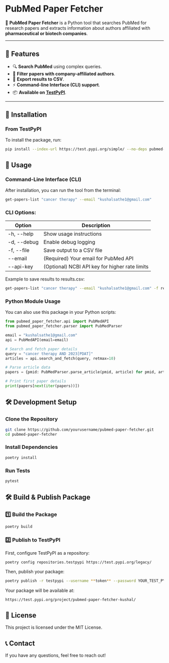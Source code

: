# PubMed Paper Fetcher
🚀 **PubMed Paper Fetcher** is a Python tool that searches PubMed for research papers and extracts information about authors affiliated with **pharmaceutical or biotech companies**.

---

## 📌 Features
- 🔍 **Search PubMed** using complex queries.
- 🏢 **Filter papers with company-affiliated authors**.
- 📄 **Export results to CSV**.
- ⚡ **Command-line Interface (CLI) support**.
- 📦 **Available on [TestPyPI](https://test.pypi.org/project/pubmed-paper-fetcher-kushal/)**.

---

## 🔧 Installation
### **From TestPyPI**
To install the package, run:
```sh
pip install --index-url https://test.pypi.org/simple/ --no-deps pubmed-paper-fetcher-kushal
```

## 🚀 Usage

### Command-Line Interface (CLI)
After installation, you can run the tool from the terminal:
```sh
get-papers-list "cancer therapy" --email "kushalsathe1@gmail.com"
```

### CLI Options:
| Option | Description |
|--------|-------------|
| -h, --help | Show usage instructions |
| -d, --debug | Enable debug logging |
| -f, --file | Save output to a CSV file |
| --email | (Required) Your email for PubMed API |
| --api-key | (Optional) NCBI API key for higher rate limits |

Example to save results to results.csv:
```sh
get-papers-list "cancer therapy" --email "kushalsathe1@gmail.com" -f results.csv
```

### Python Module Usage
You can also use this package in your Python scripts:
```python
from pubmed_paper_fetcher.api import PubMedAPI
from pubmed_paper_fetcher.parser import PubMedParser

email = "kushalsathe1@gmail.com"
api = PubMedAPI(email=email)

# Search and fetch paper details
query = "cancer therapy AND 2023[PDAT]"
articles = api.search_and_fetch(query, retmax=10)

# Parse article data
papers = {pmid: PubMedParser.parse_article(pmid, article) for pmid, article in articles.items()}

# Print first paper details
print(papers[next(iter(papers))])
```

## 🛠 Development Setup

### Clone the Repository
```sh
git clone https://github.com/yourusername/pubmed-paper-fetcher.git
cd pubmed-paper-fetcher
```

### Install Dependencies
```sh
poetry install
```

### Run Tests
```sh
pytest
```

## 🛠 Build & Publish Package

### 1️⃣ Build the Package
```sh
poetry build
```

### 2️⃣ Publish to TestPyPI
First, configure TestPyPI as a repository:
```sh
poetry config repositories.testpypi https://test.pypi.org/legacy/
```

Then, publish your package:
```sh
poetry publish -r testpypi --username **token** --password YOUR_TEST_PYPI_API_TOKEN
```

Your package will be available at:
```
https://test.pypi.org/project/pubmed-paper-fetcher-kushal/
```

## 📜 License
This project is licensed under the MIT License.

## 📞 Contact
If you have any questions, feel free to reach out!


